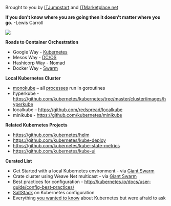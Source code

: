Brought to you by [ITJumpstart](https://itjumpstart.wordpress.com/containers) and [ITMarketplace.net](http://itmarketplace.net)

 **If you don't know where you are going then it doesn't matter where you go.** -Lewis Carroll
 
 <img src="https://itjumpstart.files.wordpress.com/2016/06/roads.jpg">
 
 **Roads to Container Orchestration**
 
 - Google Way - [Kubernetes](http://kubernetes.io)
 - Mesos Way - [DC/OS](https://mesosphere.com)
 - Hashicorp Way - [Nomad](https://www.nomadproject.io)
 - Docker Way - [Swarm](https://github.com/docker/swarm)

**Local Kubernetes Cluster**

- [monokube](https://github.com/polvi/monokube) – all [processes](https://corekube.com/2016/03/11/kubecon-london-2016-day-2) run in goroutines
- hyperkube - https://github.com/kubernetes/kubernetes/tree/master/cluster/images/hyperkube
- localkube – https://github.com/redspread/localkube
- minikube - https://github.com/kubernetes/minikube

**Related Kubernetes Projects**

- https://github.com/kubernetes/helm
- https://github.com/kubernetes/kube-deploy
- https://github.com/kubernetes/kube-state-metrics
- https://github.com/kubernetes/kube-ui


**Curated List**

- Get Started with a local Kubernetes environment - via [Giant Swarm](https://blog.giantswarm.io/getting-started-with-a-local-kubernetes-environment/)
- Crate cluster using Weave Net multicast - via [Giant Swarm](https://blog.giantswarm.io/deploy-elastic-high-availability-sql-cluster-crate-weave)
- Best practices for configuration - http://kubernetes.io/docs/user-guide/config-best-practices/
- [SaltStack](http://thenewstack.io/saltstacks-big-role-in-google-kubernetes-and-why-immutable-infrastructure-makes-the-cloud-a-giant-computer/) on Kubernetes configuration
- Everything [you wanted to know](https://cloudplatform.googleblog.com/2015/01/everything-you-wanted-to-know-about-Kubernetes-but-were-afraid-to-ask.html) about Kubernetes but were afraid to ask

